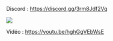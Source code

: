Discord : https://discord.gg/3rm8Jdf2Vq

<img src="https://i.imgur.com/pHT5f4U.png">

Vidéo : https://youtu.be/hghGgVEbWsE
